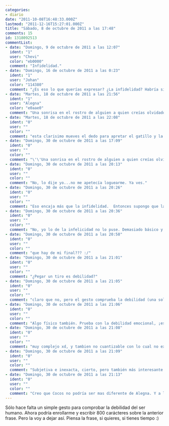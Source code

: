 ```yaml
---
categories:
- diario
date: "2011-10-08T16:48:33.000Z"
lastmod: "2011-12-16T15:27:01.000Z"
title: "Sábado, 8 de octubre de 2011 a las 17:48"
comments: 15
id: 1318092513
commentList:
- date: "Domingo, 9 de octubre de 2011 a las 12:07"
  ident: "1"
  user: "Chevi"
  color: "eb0000"
  comment: "Infidelidad."
- date: "Domingo, 16 de octubre de 2011 a las 0:23"
  ident: "1"
  user: "Johan"
  color: "114380"
  comment: "¿Es eso lo que querías expresar? ¿La infidelidad? Habría sido interesante leer esos 800 caracteres más."
- date: "Martes, 18 de octubre de 2011 a las 21:56"
  ident: "1"
  user: "Alegna"
  color: "e0aae0"
  comment: "Una sonrisa en el rostro de alguien a quien creías olvidado."
- date: "Martes, 18 de octubre de 2011 a las 22:08"
  ident: "0"
  user: ""
  color: ""
  comment: "esta clarisimo mueves el dedo para apretar el gatillo y la bala se encarga de demostrarlo. en particular si es un desert eagle.  \n  \nCocos dixit"
- date: "Domingo, 30 de octubre de 2011 a las 17:09"
  ident: "0"
  user: ""
  color: ""
  comment: "\'\'Una sonrisa en el rostro de alguien a quien creías olvidado.\'\' ¿Es la respuesta del autor?..."
- date: "Domingo, 30 de octubre de 2011 a las 20:13"
  ident: "0"
  user: ""
  color: ""
  comment: "No, lo dije yo...no me apetecía loguearme. Ya ves."
- date: "Domingo, 30 de octubre de 2011 a las 20:26"
  ident: "0"
  user: ""
  color: ""
  comment: "Eso encaja más que la infidelidad.  Entonces supongo que la autoría del comentario de la infidelidad no es tuya.  \nRetiro lo de los 800 caracteres más, me gusta el final abierto xD"
- date: "Domingo, 30 de octubre de 2011 a las 20:36"
  ident: "0"
  user: ""
  color: ""
  comment: "No, yo lo de la infelicidad no lo puse. Demasiado básico y físico, me gusta más lo que yo puse...creo que algo así puede destrozarte inesperadamente. Es más cruel."
- date: "Domingo, 30 de octubre de 2011 a las 20:58"
  ident: "0"
  user: ""
  color: ""
  comment: "que hay de mi final??? :/"
- date: "Domingo, 30 de octubre de 2011 a las 21:01"
  ident: "0"
  user: ""
  color: ""
  comment: "¿Pegar un tiro es debilidad?"
- date: "Domingo, 30 de octubre de 2011 a las 21:05"
  ident: "0"
  user: ""
  color: ""
  comment: "claro que no, pero el gesto comprueba la debilidad (una sola bala matará al objetivo, lo cual prueba su debilidad)"
- date: "Domingo, 30 de octubre de 2011 a las 21:06"
  ident: "0"
  user: ""
  color: ""
  comment: "Algo físico también. Prueba con la debilidad emocional, ¡es más maleable!"
- date: "Domingo, 30 de octubre de 2011 a las 21:08"
  ident: "0"
  user: ""
  color: ""
  comment: "muy complejo xd, y tambien no cuantizable con lo cual no exacto y por tanto subjetivo por tanto no debe ser tenido en cuenta"
- date: "Domingo, 30 de octubre de 2011 a las 21:09"
  ident: "0"
  user: ""
  color: ""
  comment: "Subjetiva e inexacta, cierto, pero también más interesante."
- date: "Domingo, 30 de octubre de 2011 a las 21:13"
  ident: "0"
  user: ""
  color: ""
  comment: "Creo que Cocos no podría ser mas diferente de Alegna. Y a la vez similar. Es curioso"
---
```


Sólo hace falta un simple gesto para comprobar la debilidad del ser humano. Ahora podría enrollarme y escribir 800 carácteres sobre la anterior frase. Pero la voy a dejar así. Piensa la frase, si quieres, si tienes tiempo :)
